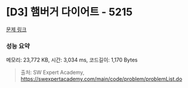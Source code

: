 # [D3] 햄버거 다이어트 - 5215 

[문제 링크](https://swexpertacademy.com/main/code/problem/problemDetail.do?contestProbId=AWT-lPB6dHUDFAVT) 

### 성능 요약

메모리: 23,772 KB, 시간: 3,034 ms, 코드길이: 1,170 Bytes



> 출처: SW Expert Academy, https://swexpertacademy.com/main/code/problem/problemList.do